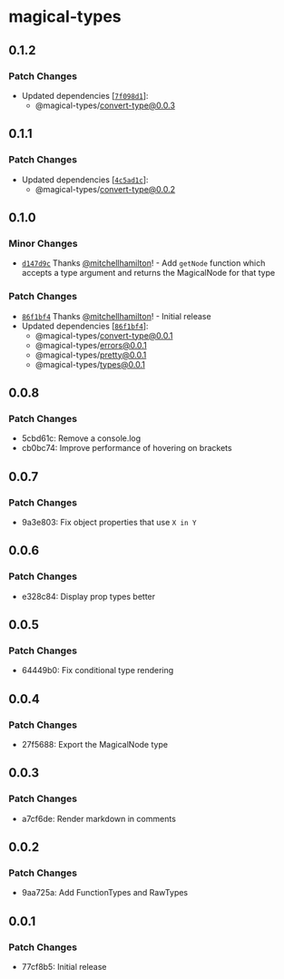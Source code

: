# magical-types

## 0.1.2

### Patch Changes

- Updated dependencies [[`7f098d1`](https://github.com/mitchellhamilton/magical-types/commit/7f098d14214a446c78847e339779c7a268c4f507)]:
  - @magical-types/convert-type@0.0.3

## 0.1.1

### Patch Changes

- Updated dependencies [[`4c5ad1c`](https://github.com/mitchellhamilton/magical-types/commit/4c5ad1cf79e4c97e634a9bf98235945f09fa6226)]:
  - @magical-types/convert-type@0.0.2

## 0.1.0

### Minor Changes

- [`d147d9c`](https://github.com/mitchellhamilton/magical-types/commit/d147d9c1e35f662ecb0794c1e39f76da9d81b43c) Thanks [@mitchellhamilton](https://github.com/mitchellhamilton)! - Add `getNode` function which accepts a type argument and returns the MagicalNode for that type

### Patch Changes

- [`86f1bf4`](https://github.com/mitchellhamilton/magical-types/commit/86f1bf4d4b17ec791bffd0a9841311152ebb5614) Thanks [@mitchellhamilton](https://github.com/mitchellhamilton)! - Initial release
- Updated dependencies [[`86f1bf4`](https://github.com/mitchellhamilton/magical-types/commit/86f1bf4d4b17ec791bffd0a9841311152ebb5614)]:
  - @magical-types/convert-type@0.0.1
  - @magical-types/errors@0.0.1
  - @magical-types/pretty@0.0.1
  - @magical-types/types@0.0.1

## 0.0.8

### Patch Changes

- 5cbd61c: Remove a console.log
- cb0bc74: Improve performance of hovering on brackets

## 0.0.7

### Patch Changes

- 9a3e803: Fix object properties that use `X in Y`

## 0.0.6

### Patch Changes

- e328c84: Display prop types better

## 0.0.5

### Patch Changes

- 64449b0: Fix conditional type rendering

## 0.0.4

### Patch Changes

- 27f5688: Export the MagicalNode type

## 0.0.3

### Patch Changes

- a7cf6de: Render markdown in comments

## 0.0.2

### Patch Changes

- 9aa725a: Add FunctionTypes and RawTypes

## 0.0.1

### Patch Changes

- 77cf8b5: Initial release
